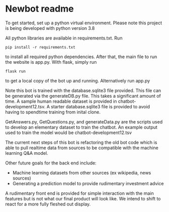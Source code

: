 # Newbot readme

To get started, set up a python virtual environment.
Please note this project is being developed with python version 3.8

All python libraries are available in requirements.txt. Run

`pip install -r requirements.txt` 

to install all required python dependencies. After that, the main file
to run the website is app.py. With flask, simply run

`flask run`

to get a local copy of the bot up and running. Alternatively run app.py

Note this bot is trained with the database.sqlite3 file provided. This
file can be generated via the generateDB.py file. This takes a 
significant amount of time. A sample human readable dataset is provided 
in chatbot-development12.tsv. A starter database.sqlite3 file is 
provided to avoid having to spendtime training from inital clone.

GetAnswers.py, GetQuestions.py, and generateData.py are the scripts used
to develop an elementary dataset to train the chatbot. An example output
used to train the model would be chatbot-development12.tsv

The current next steps of this bot is refactoring the old bot code 
which is able to pull realtime data from sources to be compatible with 
the machine learning Q&A model.

Other future goals for the back end include:
 * Machine learning datasets from other sources (ex wikipedia, news sources)
 * Generating a prediction model to provide rudimentary investment advice

A rudimentary front end is provided for simple interaction with the 
main features but is not what our final product will look like. We 
intend to shift to react for a more fully fleshed out display.